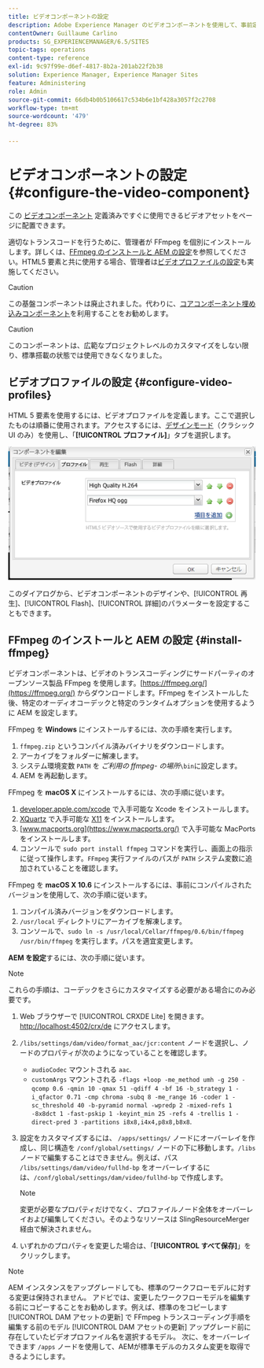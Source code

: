 ```yaml
---
title: ビデオコンポーネントの設定
description: Adobe Experience Manager のビデオコンポーネントを使用して、事前定義された標準提供ビデオアセットをページに配置する方法について説明します。
contentOwner: Guillaume Carlino
products: SG_EXPERIENCEMANAGER/6.5/SITES
topic-tags: operations
content-type: reference
exl-id: 9c97f99e-d6ef-4817-8b2a-201ab22f2b38
solution: Experience Manager, Experience Manager Sites
feature: Administering
role: Admin
source-git-commit: 66db4b0b5106617c534b6e1bf428a3057f2c2708
workflow-type: tm+mt
source-wordcount: '479'
ht-degree: 83%

---
```


# ビデオコンポーネントの設定 {#configure-the-video-component}

この [ビデオコンポーネント](/help/sites-authoring/default-components-foundation.md#video) 定義済みですぐに使用できるビデオアセットをページに配置できます。

適切なトランスコードを行うために、管理者が FFmpeg を個別にインストールします。詳しくは、[FFmpeg のインストールと AEM の設定](#install-ffmpeg)を参照してください。HTML5 要素と共に使用する場合、管理者は[ビデオプロファイルの設定](#configure-video-profiles)も実施してください。

>[!CAUTION]
>
>この基盤コンポーネントは廃止されました。代わりに、[コアコンポーネント埋め込みコンポーネント](https://experienceleague.adobe.com/docs/experience-manager-core-components/using/wcm-components/embed.html?lang=ja)を利用することをお勧めします。

>[!CAUTION]
>
>このコンポーネントは、広範なプロジェクトレベルのカスタマイズをしない限り、標準搭載の状態では使用できなくなりました。

## ビデオプロファイルの設定 {#configure-video-profiles}

HTML 5 要素を使用するには、ビデオプロファイルを定義します。ここで選択したものは順番に使用されます。アクセスするには、[デザインモード](/help/sites-authoring/default-components-designmode.md)（クラシック UI のみ）を使用し、「**[!UICONTROL プロファイル]**」タブを選択します。

![chlimage_1-317](assets/chlimage_1-317.png)

このダイアログから、ビデオコンポーネントのデザインや、[!UICONTROL 再生]、[!UICONTROL Flash]、[!UICONTROL 詳細]のパラメーターを設定することもできます。

## FFmpeg のインストールと AEM の設定 {#install-ffmpeg}

ビデオコンポーネントは、ビデオのトランスコーディングにサードパーティのオープンソース製品 FFmpeg を使用します。[https://ffmpeg.org/](https://ffmpeg.org/) からダウンロードします。FFmpeg をインストールした後、特定のオーディオコーデックと特定のランタイムオプションを使用するように AEM を設定します。

FFmpeg を **Windows** にインストールするには、次の手順を実行します。

1. `ffmpeg.zip` というコンパイル済みバイナリをダウンロードします。
1. アーカイブをフォルダーに解凍します。
1. システム環境変数 `PATH` を *ご利用の ffmpeg- の場所*`\bin`に設定します。
1. AEM を再起動します。

FFmpeg を **macOS X** にインストールするには、次の手順に従います。

1. [developer.apple.com/xcode](https://developer.apple.com/xcode/) で入手可能な Xcode をインストールします。
1. [XQuartz](https://www.xquartz.org) で入手可能な [X11](https://support.apple.com/ja-jp/100724) をインストールします。
1. [www.macports.org](https://www.macports.org/) で入手可能な MacPorts をインストールします。
1. コンソールで `sudo port install ffmpeg` コマンドを実行し、画面上の指示に従って操作します。`FFmpeg` 実行ファイルのパスが `PATH` システム変数に追加されていることを確認します。

FFmpeg を **macOS X 10.6** にインストールするには、事前にコンパイルされたバージョンを使用して、次の手順に従います。

1. コンパイル済みバージョンをダウンロードします。
1. `/usr/local` ディレクトリにアーカイブを解凍します。
1. コンソールで、`sudo ln -s /usr/local/Cellar/ffmpeg/0.6/bin/ffmpeg /usr/bin/ffmpeg` を実行します。パスを適宜変更します。

**AEM を設定**&#x200B;するには、次の手順に従います。

>[!NOTE]
>
>これらの手順は、コーデックをさらにカスタマイズする必要がある場合にのみ必要です。

1. Web ブラウザーで [!UICONTROL CRXDE Lite] を開きます。[http://localhost:4502/crx/de](http://localhost:4502/crx/de) にアクセスします。
2. `/libs/settings/dam/video/format_aac/jcr:content` ノードを選択し、ノードのプロパティが次のようになっていることを確認します。

   * `audioCodec` マウントされる `aac`.
   * `customArgs` マウントされる `-flags +loop -me_method umh -g 250 -qcomp 0.6 -qmin 10 -qmax 51 -qdiff 4 -bf 16 -b_strategy 1 -i_qfactor 0.71 -cmp chroma -subq 8 -me_range 16 -coder 1 -sc_threshold 40 -b-pyramid normal -wpredp 2 -mixed-refs 1 -8x8dct 1 -fast-pskip 1 -keyint_min 25 -refs 4 -trellis 1 -direct-pred 3 -partitions i8x8,i4x4,p8x8,b8x8`.

3. 設定をカスタマイズするには、 `/apps/settings/` ノードにオーバーレイを作成し、同じ構造を `/conf/global/settings/` ノードの下に移動します。`/libs` ノードで編集することはできません。例えば、パス `/libs/settings/dam/video/fullhd-bp` をオーバーレイするには、`/conf/global/settings/dam/video/fullhd-bp` で作成します。

   >[!NOTE]
   >
   >変更が必要なプロパティだけでなく、プロファイルノード全体をオーバーレイおよび編集してください。そのようなリソースは SlingResourceMerger 経由で解決されません。

4. いずれかのプロパティを変更した場合は、「**[!UICONTROL すべて保存]**」をクリックします。

>[!NOTE]
>
>AEM インスタンスをアップグレードしても、標準のワークフローモデルに対する変更は保持されません。 アドビでは、変更したワークフローモデルを編集する前にコピーすることをお勧めします。例えば、標準のをコピーします [!UICONTROL DAM アセットの更新] で FFmpeg トランスコーディング手順を編集する前のモデル [!UICONTROL DAM アセットの更新] アップグレード前に存在していたビデオプロファイル名を選択するモデル。 次に、をオーバーレイできます `/apps` ノードを使用して、AEMが標準モデルのカスタム変更を取得できるようにします。
